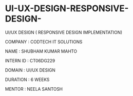 # UI-UX-DESIGN-RESPONSIVE-DESIGN-
UI/UX DESIGN ( RESPONSIVE DESIGN IMPLEMENTATION)

COMPANY : CODTECH IT SOLUTIONS

NAME : SHUBHAM KUMAR MAHTO

INTERN ID : CT06DG229

DOMAIN : UI/UX DESIGN

DURATION : 6 WEEKS

MENTOR : NEELA SANTOSH
